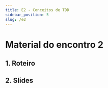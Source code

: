 ```yaml
---
title: E2 - Conceitos de TDD
sidebar_position: 5
slug: /e2
---
```


# Material do encontro 2

## 1. Roteiro 

## 2. Slides 
